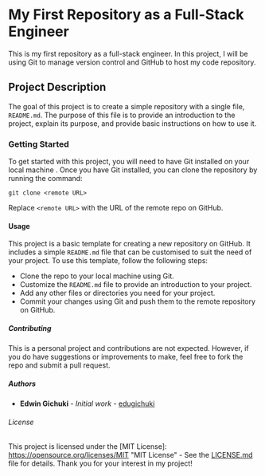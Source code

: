 # My First Repository as a Full-Stack Engineer
This is my first repository as a full-stack engineer. In this project, I will be using Git to manage version control and GitHub to host my code repository.
## Project Description
The goal of this project is to create a simple repository with a single file, `README.md`. The purpose of this file is to provide an introduction to the project, explain its purpose, and provide basic instructions on how to use it.
### Getting Started
To get started with this project, you will need to have Git installed on your local machine . Once you have Git installed, you can clone the repository by running the command:
~~~~
git clone <remote URL>
~~~~
Replace `<remote URL>` with the URL of the remote repo on GitHub.
#### Usage
This project is a basic template for creating a new repository on GitHub. It includes a simple `README.md` file that can be customised to suit the need of your project.
To use this template, follow the following steps:
* Clone the repo to your local machine using Git.
* Customize the `README.md` file to provide an introduction to your project.
* Add any other files or directories you need for your project.
* Commit your changes using Git and push them to the remote repository on GitHub.
##### Contributing
This is a personal project and contributions are not expected. However, if you do have suggestions or improvements to make, feel free to fork the repo and submit a pull request.
##### Authors
* **Edwin Gichuki** - *Initial work* - [edugichuki](https://github.com/edugichuki)
###### License
This project is licensed under the [MIT License]: https://opensource.org/licenses/MIT "MIT License" - See the [LICENSE.md](LICENSE.md) file for details.
Thank you for your interest in my project!
